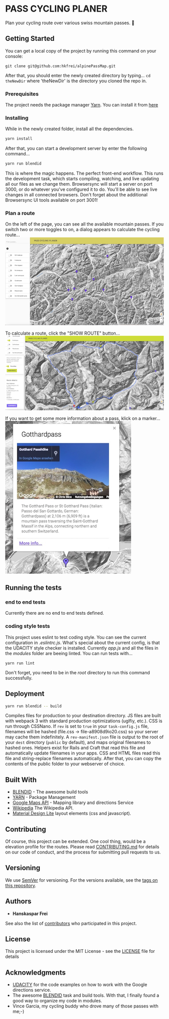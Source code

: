 # PASS CYCLING PLANER

Plan your cycling route over various swiss mountain passes. 🚵

## Getting Started

You can get a local copy of the project by running this command on your console:
```
git clone git@github.com:hkfrei/alpinePassMap.git
```
After that, you should enter the newly created directory by typing...
`cd theNewDir` where 'theNewDir' is the directory you cloned the repo in.


### Prerequisites

The project needs the package manager [Yarn](https://yarnpkg.com/). You can install it from [here](https://yarnpkg.com/en/docs/install)


### Installing

While in the newly created folder, install all the dependencies.
```zsh
yarn install
```

After that, you can start a development server by enter the following command...
```zsh
yarn run blendid
```

This is where the magic happens. The perfect front-end workflow. This runs the development task, which starts compiling, watching, and live updating all our files as we change them. Browsersync will start a server on port 3000, or do whatever you've configured it to do. You'll be able to see live changes in all connected browsers. Don't forget about the additional Browsersync UI tools available on port 3001!

### Plan a route
On the left of the page, you can see all the available mountain passes. If you switch two or more toggles to on, a dialog appears to calculate the cycling route...
![site overview](src/images/app_overview.jpeg "Overview of the site")

To calculate a route, click the "SHOW ROUTE" button...
![info window](src/images/route_calculation.jpeg "The route")

If you want to get some more information about a pass, klick on a marker...
![info window](src/images/info_window.jpeg "The info-window")

## Running the tests

### end to end tests

Currently there are no end to end tests defined.

### coding style tests

This project uses eslint to test coding style. You can see the current configuration in *.eslintrc.js*.
What's special about the current config, is that the UDACITY style checker is installed. Currently *app.js* and all the files
in the *modules* folder are beeing linted.
You can run tests with...

```
yarn run lint
```
Don't forget, you need to be in the *root* directory to run this command successfully.

## Deployment

```zsh
yarn run blendid -- build
```

Compiles files for production to your destination directory. JS files are built with webpack 3 with standard production optimizations (uglfiy, etc.). CSS is run through CSSNano. If `rev` is set to `true` in your `task-config.js` file, filenames will be hashed (file.css -> file-a8908d9io20.css) so your server may cache them indefinitely. A `rev-manifest.json` file is output to the root of your `dest` directory (`public` by default), and maps original filenames to hashed ones. Helpers exist for Rails and Craft that read this file and automatically update filenames in your apps. CSS and HTML files read this file and string-replace filenames automatically.
After that, you can copy the contents of the public folder to your webserver of choice.

## Built With

* [BLENDID](https://github.com/vigetlabs/blendid/blob/master/README.md) - The awesome build tools
* [YARN](https://yarnpkg.com/) - Package Management
* [Google Maps API](https://developers.google.com/maps/documentation/javascript/) - Mapping library and directions Service
* [Wikipedia](https://de.wikipedia.org/) The Wikipedia API.
* [Material Design Lite](https://getmdl.io/index.html) layout elements (css and javascript).

## Contributing

Of course, this project can be extended. One cool thing, would be a elevation profile for the routes.
Please read [CONTRIBUTING.md](https://gist.github.com/PurpleBooth/b24679402957c63ec426) for details on our code of conduct, and the process for submitting pull requests to us.

## Versioning

We use [SemVer](http://semver.org/) for versioning. For the versions available, see the [tags on this repository](https://github.com/hkfrei/alpinePassMap/tags). 

## Authors

* **Hanskaspar Frei**

See also the list of [contributors](https://github.com/hkfrei/alpinePassMap/contributors) who participated in this project.

## License

This project is licensed under the MIT License - see the [LICENSE](LICENSE) file for details

## Acknowledgments
* [UDACITY](https://www.udacity.com) for the code examples on how to work with the Google directions service.
* The awesome [BLENDID](https://github.com/vigetlabs/blendid/blob/master/README.md) task and build tools. With that, I finally found a good way to organize my code in modules.
* Vince Garcia, my cycling buddy who drove many of those passes with me;-)